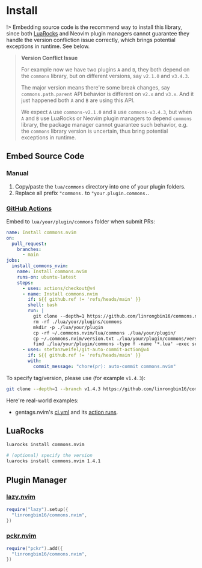 <!-- markdownlint-disable MD001 MD013 MD034 MD033 MD051 -->

# Install

!> Embedding source code is the recommend way to install this library, since both [LuaRocks](https://luarocks.org/) and Neovim plugin managers cannot guarantee they handle the version confliction issue correctly, which brings potential exceptions in runtime. See below.

> **Version Conflict Issue**
>
> For example now we have two plugins `A` and `B`, they both depend on the `commons` library, but on different versions, say `v2.1.0` and `v3.4.3`.
>
> The major version means there're some break changes, say `commons.path.parent` API behavior is different on `v2.x` and `v3.x`. And it just happened both `A` and `B` are using this API.
>
> We expect `A` use `commons-v2.1.0` and `B` use `commons-v3.4.3`, but when `A` and `B` use LuaRocks or Neovim plugin managers to depend `commons` library, the package manager cannot guarantee such behavior, e.g. the `commons` library version is uncertain, thus bring potential exceptions in runtime.

## Embed Source Code

### Manual

1. Copy/paste the `lua/commons` directory into one of your plugin folders.
2. Replace all prefix `"commons.` to `"your.plugin.commons.`.

### [GitHub Actions](https://docs.github.com/en/actions)

Embed to `lua/your/plugin/commons` folder when submit PRs:

```yaml
name: Install commons.nvim
on:
  pull_request:
    branches:
      - main
jobs:
  install_commons_nvim:
    name: Install commons.nvim
    runs-on: ubuntu-latest
    steps:
      - uses: actions/checkout@v4
      - name: Install commons.nvim
        if: ${{ github.ref != 'refs/heads/main' }}
        shell: bash
        run: |
          git clone --depth=1 https://github.com/linrongbin16/commons.nvim.git ~/.commons.nvim
          rm -rf ./lua/your/plugins/commons
          mkdir -p ./lua/your/plugin
          cp -rf ~/.commons.nvim/lua/commons ./lua/your/plugin/
          cp ~/.commons.nvim/version.txt ./lua/your/plugin/commons/version.txt
          find ./lua/your/plugin/commons -type f -name '*.lua' -exec sed -i 's/require("commons./require("your.plugin.commons./g' {} \;
      - uses: stefanzweifel/git-auto-commit-action@v4
        if: ${{ github.ref != 'refs/heads/main' }}
        with:
          commit_message: "chore(pr): auto-commit commons.nvim"
```

To specify tag/version, please use (for example `v1.4.3`):

```sh
git clone --depth=1 --branch v1.4.3 https://github.com/linrongbin16/commons.nvim.git ~/.commons.nvim
```

Here're real-world examples:

- gentags.nvim's [ci.yml](https://github.com/linrongbin16/gentags.nvim/blob/5f5bd825951fb8bc8c5dea7919c46a86063c6e5e/.github/workflows/ci.yml?plain=1#L47-L51) and its [action runs](https://github.com/linrongbin16/gentags.nvim/actions/runs/7176179406/job/19540665077).

## LuaRocks

```bash
luarocks install commons.nvim

# (optional) specify the version
luarocks install commons.nvim 1.4.1
```

## Plugin Manager

### [lazy.nvim](https://github.com/folke/lazy.nvim)

```lua
require("lazy").setup({
  "linrongbin16/commons.nvim",
})
```

### [pckr.nvim](https://github.com/lewis6991/pckr.nvim)

```lua
require("pckr").add({
  "linrongbin16/commons.nvim",
})
```
